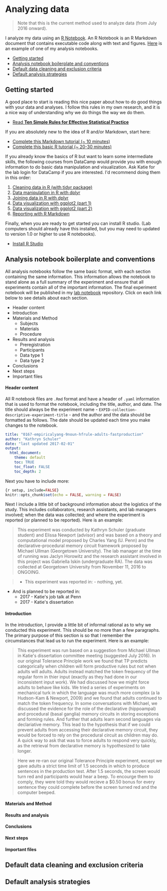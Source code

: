 # Analyzing data 

>Note that this is the current method used to analyze data (from July 2016 onward).

I analyze my data using an [R Notebook](http://rmarkdown.rstudio.com/). An R Notebook is an R Markdown document that contains executable code along with text and figures. [Here](https://www.dropbox.com/home/Research/summaries?preview=0010-srt-pilot.html) is an example of one of my analysis notebooks.

- [Getting started](#getting-started)
- [Analysis notebook boilerplate and conventions](#analysis-notebook-conventions)
- [Default data cleaning and exclusion criteria](#default-data-cleaning-and-exclusion-criteria)
- [Default analysis strategies](#default-analysis-strategies)


## Getting started

A good place to start is reading this nice paper about how to do good things with your data and analyses. I follow this rules in my own research, and it is a nice way of understanding why we do things the way we do them.

- [Read **Ten Simple Rules for Effective Statistical Practice**](https://www.dropbox.com/s/v1u7r3ul0e6ur2b/2016-ten-simple-rules-stats.pdf?dl=0)

If you are absolutely new to the idea of R and/or Markdown, start here:

- [Complete this Markdown tutorial (~ 10 minutes)](http://www.markdowntutorial.com)
- [Complete this basic R tutorial (~ 20-30 minutes)](http://tryr.codeschool.com)

If you already know the basics of R but want to learn some intermediate skills, the following courses from DataCamp would provide you with enough information to do basic data manipulation and visualization.  Ask Katie for the lab login for DataCamp if you are interested.  I'd recommend doing them in this order:

1. [Cleaning data in R (with tidyr package)](https://www.datacamp.com/courses/cleaning-data-in-r)
2. [Data manipulation in R with dplyr](https://www.datacamp.com/courses/dplyr-data-manipulation-r-tutorial)
3. [Joining data in R with dplyr](https://www.datacamp.com/courses/joining-data-in-r-with-dplyr)
4. [Data visualization with ggplot2 (part 1)](https://www.datacamp.com/courses/data-visualization-with-ggplot2-1)
5. [Data visualization with ggplot2 (part 2)](https://www.datacamp.com/courses/data-visualization-with-ggplot2-2)
6. [Reporting with R Markdown](https://www.datacamp.com/courses/reporting-with-r-markdown)

Finally, when you are ready to get started you can install R studio. (Lab computers should already have this installed, but you may need to updated to version 1.0 or higher to use R notebooks).

- [Install R Studio](https://www.rstudio.com/products/rstudio/download/)

## Analysis notebook boilerplate and conventions

All analysis notebooks follow the same basic format, with each section containing the same information. This information allows the notebook to stand alone as a full summary of the experiment and ensure that all experiments contain all of the important information.  The final experiment notebook will be published in my [lab notebook](http://kathrynschuler.com/labnotebook) repository. Click on each link below to see details about each section.

- Header content
- Introduction
- Materials and Method
    - Subjects
    - Materials
    - Procedure
- Results and analysis
    - Preregistration
    - Participants
    - Data type 1
    - Data type 2
- Conclusions
- Next steps
- Important files

#### Header content

All R notebook files are `.Rmd` format and have a header of `.yaml` information that is used to format the notebook, including the title, author, and date.  The title should always be the experiment name - `EXPID-collection-descriptive-experiment-title` - and the author and the data should be formatted as follows.  The date should be updated each time you make changes to the notebook.

```yaml
title: "0167-empiricalyang-9noun-hfrule-adults-fastproduction"
author: "Kathryn Schuler"
date: "last updated 2017-02-01"
output: 
  html_document:
    theme: default
    toc: TRUE
    toc_float: FALSE
    toc_depth: 2
```

Next you have to include more:

```R
{r setup, include=FALSE}
knitr::opts_chunk$set(echo = FALSE, warning = FALSE)
```

Next I include a little bit of background information about the logistics of the study.  This includes collaborators, research assistants, and lab managers involved; when the data was collected; and where the experiment is reported (or planned to be reported).  Here is an example:

>This experiment was conducted by Kathryn Schuler (graduate student) and Elissa Newport (advisor) and was based on a theory and computational model proposed by Charles Yang (U. Penn) and the declarative-procedural memory circuit framework proposed by Michael Ullman (Georgetown University). The lab manager at the time of running was Jaclyn Horowitz and the research assistant involved in this project was Gabriella Iskin (undergraduate RA).  The data was collected at Georgetown University from November 11, 2016 to ONGOING.

>- This experiment was reported in:
    - nothing, yet.
- And is planned to be reported in:
    - 2017 - Katie's job talk at Penn
    - 2017 - Katie's dissertation

#### Introduction

In the introduction, I provide a little bit of informal rational as to why we conducted this experiment. This should be no more than a few paragraphs.  The primary purpose of this section is so that I remember the circumstances that lead us to run the experiment.  Here is an example:

>This experiment was run based on a suggestion from Michael Ullman in Katie's dissertation committee meeting (suggested July 2016).  In our original Tolerance Principle work we found that TP predicts categorically when children will form productive rules but not when adults will adults.  Adults instead matched the token frequency of the regular form in thier input (exactly as they had done in our inconsistent input work).  We had discussed how we might force adults to behave like kids.  We tried a series of experiments on mechanical turk in which the language was much more complex (a la Hudson-Kam & Newport, 2009) and we found that adults continued to match the token frequency. In some conversations with Michael, we discussed the evidence for the role of the declarative (hippoampal) and procedural (basal ganglia) memory circuits in storing exceptions and forming rules. And further that adults learn second languages via declariative memory.  This lead to the hypothesis that if we could prevent adults from accessing their declarative memory circuit, they would be forced to rely on the procedural circuit as children may do.  A quick way to ask that was to force adults to respond very quickly, as the retrieval from declarative memory is hypothesized to take longer.

>Here we re-ran our original Tolerance Principle experiment, except we gave adults a strict time limit of 1.5 seconds in which to produce sentences in the production test. After 1.5 seconds, the screen would turn red and participants would hear a beep. To encourge them to comply, they were told they would recieve a $0.50 bonus for every sentence they could complete before the screen turned red and the computer beeped.

#### Materials and Method



#### Results and analysis
#### Conclusions
#### Next steps
#### Important files





## Default data cleaning and exclusion criteria
## Default analysis strategies

